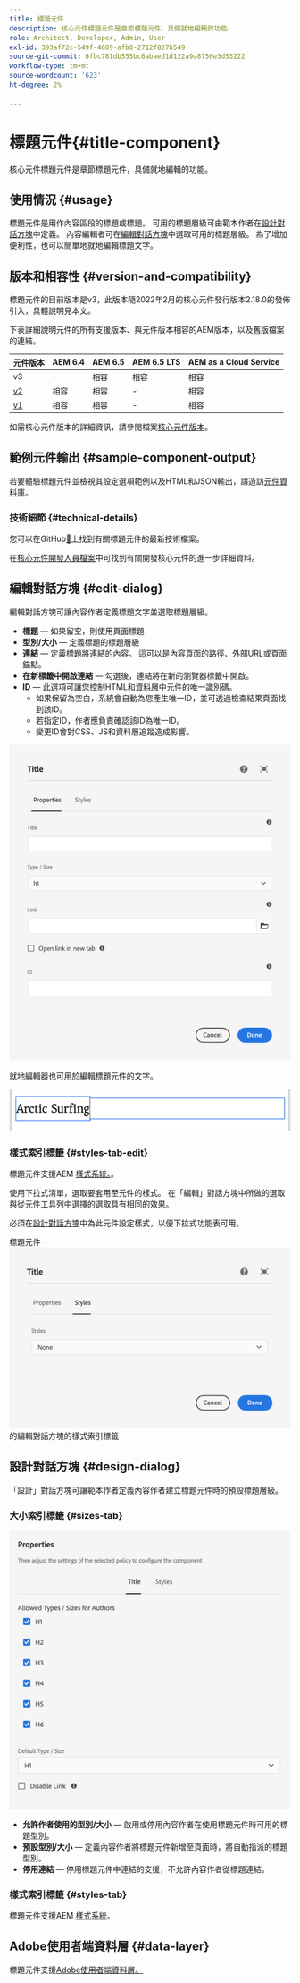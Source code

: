 ```yaml
---
title: 標題元件
description: 核心元件標題元件是章節標題元件，具備就地編輯的功能。
role: Architect, Developer, Admin, User
exl-id: 393af72c-549f-4609-afb0-2712f827b549
source-git-commit: 6fbc781db555bc6abaed1d122a9a8756e3d53222
workflow-type: tm+mt
source-wordcount: '623'
ht-degree: 2%

---
```


# 標題元件{#title-component}

核心元件標題元件是章節標題元件，具備就地編輯的功能。

## 使用情況 {#usage}

標題元件是用作內容區段的標題或標題。 可用的標題層級可由範本作者在[設計對話方塊](#design-dialog)中定義。 內容編輯者可在[編輯對話方塊](#edit-dialog)中選取可用的標題層級。 為了增加便利性，也可以簡單地就地編輯標題文字。

## 版本和相容性 {#version-and-compatibility}

標題元件的目前版本是v3，此版本隨2022年2月的核心元件發行版本2.18.0的發佈引入，具體說明見本文。

下表詳細說明元件的所有支援版本、與元件版本相容的AEM版本，以及舊版檔案的連結。

| 元件版本 | AEM 6.4 | AEM 6.5 | AEM 6.5 LTS | AEM as a Cloud Service  |
|---|---|---|---|---|
| v3 | - | 相容 | 相容 | 相容 |
| [v2](v2/title.md) | 相容 | 相容 | - | 相容 |
| [v1](v1/title-v1.md) | 相容 | 相容 | - | 相容 |

如需核心元件版本的詳細資訊，請參閱檔案[核心元件版本](/help/versions.md)。

## 範例元件輸出 {#sample-component-output}

若要體驗標題元件並檢視其設定選項範例以及HTML和JSON輸出，請造訪[元件資料庫](https://adobe.com/go/aem_cmp_library_title)。

### 技術細節 {#technical-details}

您可以在GitHub[&#128279;](https://adobe.com/go/aem_cmp_tech_title_v3)上找到有關標題元件的最新技術檔案。

在[核心元件開發人員檔案](/help/developing/overview.md)中可找到有關開發核心元件的進一步詳細資料。

## 編輯對話方塊 {#edit-dialog}

編輯對話方塊可讓內容作者定義標題文字並選取標題層級。

* **標題** — 如果留空，則使用頁面標題
* **型別/大小** — 定義標題的標題層級
* **連結** — 定義標題將連結的內容。 這可以是內容頁面的路徑、外部URL或頁面錨點。
* **在新標籤中開啟連結** — 勾選後，連結將在新的瀏覽器標籤中開啟。
* **ID** — 此選項可讓您控制HTML和[資料層](/help/developing/data-layer/overview.md)中元件的唯一識別碼。
   * 如果保留為空白，系統會自動為您產生唯一ID，並可透過檢查結果頁面找到該ID。
   * 若指定ID，作者應負責確認該ID為唯一ID。
   * 變更ID會對CSS、JS和資料層追蹤造成影響。

![標題元件的編輯對話方塊](/help/assets/title-edit.png)

就地編輯器也可用於編輯標題元件的文字。

![就地編輯標題元件](/help/assets/title-edit-inline.png)

### 樣式索引標籤 {#styles-tab-edit}

標題元件支援AEM [樣式系統。](/help/get-started/authoring.md#component-styling)。

使用下拉式清單，選取要套用至元件的樣式。 在「編輯」對話方塊中所做的選取與從元件工具列中選擇的選取具有相同的效果。

必須在[設計對話方塊](#design-dialog)中為此元件設定樣式，以便下拉式功能表可用。

標題元件![&#128279;](/help/assets/title-edit-styles.png)的編輯對話方塊的樣式索引標籤

## 設計對話方塊 {#design-dialog}

「設計」對話方塊可讓範本作者定義內容作者建立標題元件時的預設標題層級。

### 大小索引標籤 {#sizes-tab}

![標題元件的設計對話方塊](/help/assets/title-design.png)

* **允許作者使用的型別/大小** — 啟用或停用內容作者在使用標題元件時可用的標題型別。
* **預設型別/大小** — 定義內容作者將標題元件新增至頁面時，將自動指派的標題型別。
* **停用連結** — 停用標題元件中連結的支援，不允許內容作者從標題連結。

### 樣式索引標籤 {#styles-tab}

標題元件支援AEM [樣式系統](/help/get-started/authoring.md#component-styling)。

## Adobe使用者端資料層 {#data-layer}

標題元件支援[Adobe使用者端資料層。](/help/developing/data-layer/overview.md)
